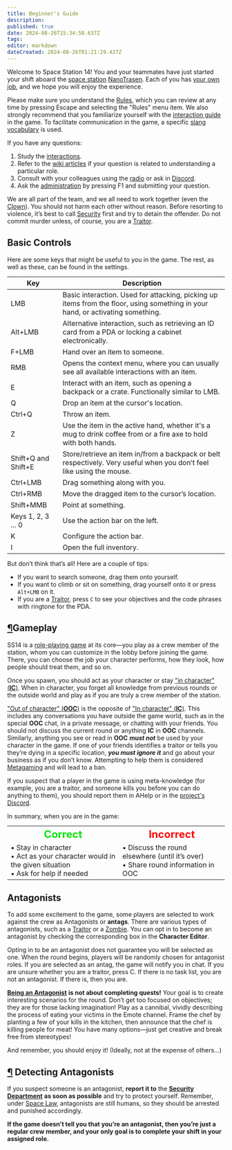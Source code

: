 ```yaml
---
title: Beginner's Guide
description: 
published: true
date: 2024-08-26T15:34:58.637Z
tags: 
editor: markdown
dateCreated: 2024-08-26T01:21:29.427Z
---
```


<div><p>Welcome to Space Station 14! You and your teammates have just started your shift aboard the <a href="https://ss14.su/maps" class="is-external-link">space station</a> <a href="/backstory#nanotrasen" class="is-internal-link is-valid-page">NanoTrasen</a>. Each of you has <a href="/roles" class="is-internal-link is-valid-page">your own job</a>, and we hope you will enjoy the experience.</p> <p>Please make sure you understand the <a href="/rules" class="is-internal-link is-valid-page">Rules</a>, which you can review at any time by pressing Escape and selecting the "Rules" menu item. We also strongly recommend that you familiarize yourself with the <a href="/guides/basics/interactions" class="is-internal-link is-invalid-page">interaction guide</a> in the game. To facilitate communication in the game, a specific <a href="/guides/terminology" class="is-internal-link is-valid-page">slang vocabulary</a> is used.</p> <p>If you have any questions:</p> <ol> <li>Study the <a href="/guides/basics/interactions" class="is-internal-link is-invalid-page">interactions</a>.</li> <li>Refer to the <a href="/roles" class="is-internal-link is-valid-page">wiki articles</a> if your question is related to understanding a particular role.</li> <li>Consult with your colleagues using the <a href="/guides/communication" class="is-internal-link is-valid-page">radio</a> or ask in <a href="https://discord.gg/avwXNAsBgu" class="is-external-link">Discord</a>.</li> <li>Ask the <a href="/administration" class="is-internal-link is-valid-page">administration</a> by pressing F1 and submitting your question.</li> </ol> <p>We are all part of the team, and we all need to work together (even the <a href="/roles/clown" class="is-internal-link is-valid-page">Clown</a>). You should not harm each other without reason. Before resorting to violence, it’s best to call <a href="/roles/securityservicedepartment" class="is-internal-link is-valid-page">Security</a> first and try to detain the offender. Do not commit murder unless, of course, you are a <a href="/roles/traitor" class="is-internal-link is-valid-page">Traitor</a>.</p> <h2 id="basic-controls" class="toc-header"><a class="toc-anchor" href="#basic-controls"></a>Basic Controls</h2> <p>Here are some keys that might be useful to you in the game. The rest, as well as these, can be found in the settings.</p>

<div class="table-container" style="text-align: center;"> <table style="margin: 0 auto;"> <thead> <tr> <th>Key</th> <th>Description</th> </tr> </thead> <tbody> <tr> <td>LMB</td> <td>Basic interaction. Used for attacking, picking up items from the floor, using something in your hand, or activating something.</td> </tr> <tr> <td>Alt+LMB</td> <td>Alternative interaction, such as retrieving an ID card from a PDA or locking a cabinet electronically.</td> </tr> <tr> <td>F+LMB</td> <td>Hand over an item to someone.</td> </tr> <tr> <td>RMB</td> <td>Opens the context menu, where you can usually see all available interactions with an item.</td> </tr> <tr> <td>E</td> <td>Interact with an item, such as opening a backpack or a crate. Functionally similar to LMB.</td> </tr> <tr> <td>Q</td> <td>Drop an item at the cursor's location.</td> </tr> <tr> <td>Ctrl+Q</td> <td>Throw an item.</td> </tr> <tr> <td>Z</td> <td>Use the item in the active hand, whether it's a mug to drink coffee from or a fire axe to hold with both hands.</td> </tr> <tr> <td>Shift+Q and Shift+E</td> <td>Store/retrieve an item in/from a backpack or belt respectively. Very useful when you don’t feel like using the mouse.</td> </tr> <tr> <td>Ctrl+LMB</td> <td>Drag something along with you.</td> </tr> <tr> <td>Ctrl+RMB</td> <td>Move the dragged item to the cursor’s location.</td> </tr> <tr> <td>Shift+MMB</td> <td>Point at something.</td> </tr> <tr> <td>Keys 1, 2, 3 ... 0</td> <td>Use the action bar on the left.</td> </tr> <tr> <td>K</td> <td>Configure the action bar.</td> </tr> <tr> <td>I</td> <td>Open the full inventory.</td> </tr> </tbody> </table></div>
<p>But don’t think that’s all! Here are a couple of tips:</p> <ul> <li>If you want to search someone, drag them onto yourself.</li> <li>If you want to climb or sit on something, drag yourself onto it or press <code>Alt+LMB</code> on it.</li> <li>If you are a <a href="/roles/traitor" class="is-internal-link is-valid-page">Traitor</a>, press <code>C</code> to see your objectives and the code phrases with ringtone for the PDA.</li> </ul> <h2 id="gameplay" class="toc-header"><a class="toc-anchor" href="#gameplay">¶</a>Gameplay</h2> <p>SS14 is a <a href="/guides/roleplayingguide" class="is-internal-link is-valid-page">role-playing game</a> at its core—you play as a crew member of the station, whom you can customize in the lobby before joining the game. There, you can choose the job your character performs, how they look, how people should treat them, and so on.</p> <p>Once you spawn, you should act as your character or stay <a href="/guides/terminology" class="is-internal-link is-valid-page">"in character" (<strong>IC</strong>)</a>. When in character, you forget all knowledge from previous rounds or the outside world and play as if you are truly a crew member of the station.</p> <p><a href="/guides/terminology" class="is-internal-link is-valid-page">"Out of character" (<strong>OOC</strong>)</a> is the opposite of <a href="/guides/terminology" class="is-internal-link is-valid-page">"In character" (<strong>IC</strong>)</a>. This includes any conversations you have outside the game world, such as in the special <strong>OOC</strong> chat, in a private message, or chatting with your friends. You should not discuss the current round or anything <strong>IC</strong> in <strong>OOC</strong> channels. Similarly, anything you see or read in <strong>OOC</strong> <em><strong>must not</strong></em> be used by your character in the game. If one of your friends identifies a traitor or tells you they’re dying in a specific location, <em><strong>you must ignore it</strong></em> and go about your business as if you don’t know. Attempting to help them is considered <a href="/rules" class="is-internal-link is-valid-page">Metagaming</a> and will lead to a ban.</p> <p>If you suspect that a player in the game is using meta-knowledge (for example, you are a traitor, and someone kills you before you can do anything to them), you should report them in AHelp or in the <a href="https://discord.gg/avwXNAsBgu" class="is-external-link">project's Discord</a>.</p> <p>In summary, when you are in the game:</p> <div class="tbll" style="text-align: center;"> <table style="border: none; margin: 0 auto;"> <tbody> <tr> <th style="border: none; text-align: center;"> <font color="#00e600" size="5">Correct</font> </th> <th style="border: none; text-align: center;"> <font color="red" size="5">Incorrect</font> </th> </tr> <tr> <td style="border: none; text-align: left;"> • Stay in character<br> • Act as your character would in the given situation<br> • Ask for help if needed </td> <td style="border: none; text-align: left;"> • Discuss the round elsewhere (until it’s over)<br> • Share round information in OOC </td> </tr> </tbody> </table>
</div>
<h2 id="antagonists" class="toc-header"><a class="toc-anchor" href="#antagonists"></a> Antagonists</h2> <p>To add some excitement to the game, some players are selected to work against the crew as Antagonists or <strong>antags</strong>. There are various types of antagonists, such as a <a href="/roles/traitor" class="is-internal-link is-valid-page">Traitor</a> or a <a href="/roles/patientzero" class="is-internal-link is-valid-page">Zombie</a>. You can opt in to become an antagonist by checking the corresponding box in the <strong>Character Editor</strong>.</p> <p>Opting in to be an antagonist does not guarantee you will be selected as one. When the round begins, players will be randomly chosen for antagonist roles. If you are selected as an antag, the game will notify you in chat. If you are unsure whether you are a traitor, press C. If there is no task list, you are not an antagonist. If there is, then you are.</p> <p><a href="/roles/antagonists" class="is-internal-link is-valid-page"><strong>Being an Antagonist</strong></a> <strong>is not about completing quests!</strong> Your goal is to create interesting scenarios for the round. Don’t get too focused on objectives; they are for those lacking imagination! Play as a cannibal, vividly describing the process of eating your victims in the Emote channel. Frame the chef by planting a few of your kills in the kitchen, then announce that the chef is killing people for meat! You have many options—just get creative and break free from stereotypes!</p> <p>And remember, you should enjoy it! (Ideally, not at the expense of others...)</p> <h2 id="detecting-antagonists" class="toc-header"><a class="toc-anchor" href="#detecting-antagonists">¶</a> Detecting Antagonists</h2> <p>If you suspect someone is an antagonist, <strong>report it to</strong> the <a href="/roles/securityservicedepartment" class="is-internal-link is-valid-page"><strong>Security Department</strong></a> <strong>as soon as possible</strong> and try to protect yourself. Remember, under <a href="/spacelaw" class="is-internal-link is-valid-page">Space Law</a>, antagonists are still humans, so they should be arrested and punished accordingly.</p> <p><strong>If the game doesn’t tell you that you’re an antagonist, then you’re just a regular crew member, and your only goal is to complete your shift in your assigned role.</strong></p>




